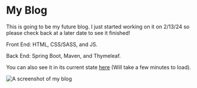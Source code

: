 # My Blog
This is going to be my future blog. I just started working on it on 2/13/24 so please check back at a later date to see it finished!

Front End: HTML, CSS/SASS, and JS.

Back End: Spring Boot, Maven, and Thymeleaf.

You can also see it in its current state [here](https://blog-4rqo.onrender.com) (Will take a few minutes to load).


![A screenshot of my blog](https://github.com/ecarnovsky/ecarnovsky/blob/main/images/Screenshot-2024-02-15-160635)
